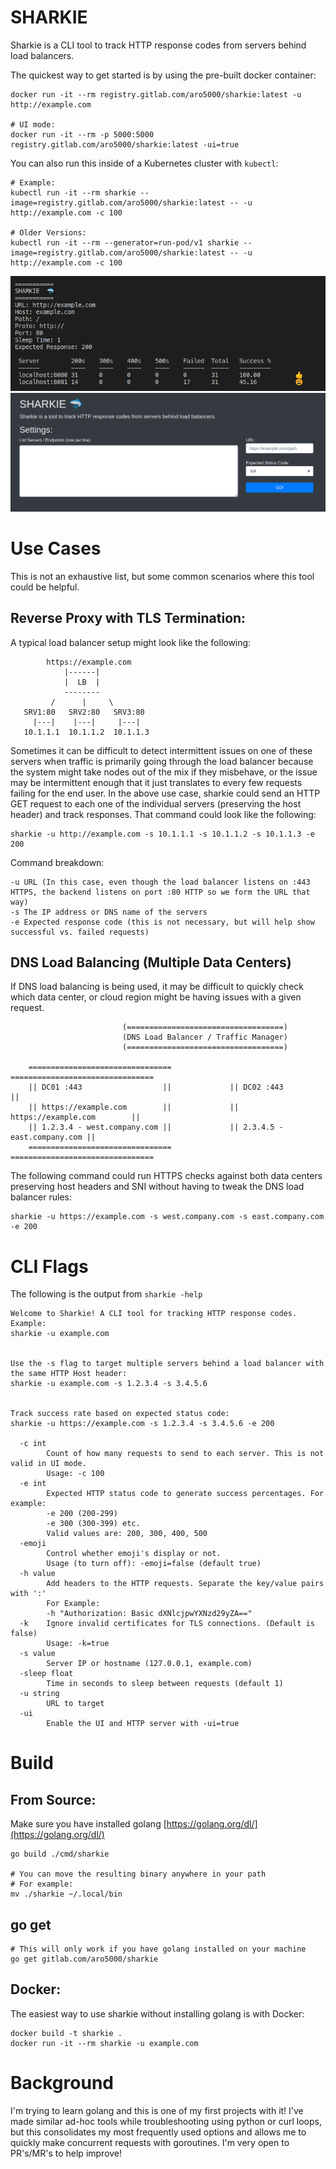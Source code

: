 # SHARKIE
Sharkie is a CLI tool to track HTTP response codes from servers behind load balancers.

The quickest way to get started is by using the pre-built docker container:
```
docker run -it --rm registry.gitlab.com/aro5000/sharkie:latest -u http://example.com

# UI mode:
docker run -it --rm -p 5000:5000 registry.gitlab.com/aro5000/sharkie:latest -ui=true
```

You can also run this inside of a Kubernetes cluster with `kubectl`:
```
# Example:
kubectl run -it --rm sharkie --image=registry.gitlab.com/aro5000/sharkie:latest -- -u http://example.com -c 100

# Older Versions:
kubectl run -it --rm --generator=run-pod/v1 sharkie --image=registry.gitlab.com/aro5000/sharkie:latest -- -u http://example.com -c 100
```

![Example image](./docs/EXAMPLE.png)
![Example UI](./docs/UI.png)

# Use Cases
This is not an exhaustive list, but some common scenarios where this tool could be helpful.
## Reverse Proxy with TLS Termination:
A typical load balancer setup might look like the following:
```
        https://example.com
            |------|
            |  LB  |
            --------
         /      |     \
   SRV1:80   SRV2:80   SRV3:80
     |---|    |---|     |---|
   10.1.1.1  10.1.1.2  10.1.1.3
```

Sometimes it can be difficult to detect intermittent issues on one of these servers when traffic is primarily going through the load balancer because the system might take nodes out of the mix if they misbehave, or the issue may be intermittent enough that it just translates to every few requests failing for the end user. In the above use case, sharkie could send an HTTP GET request to each one of the individual servers (preserving the host header) and track responses. That command could look like the following:
```
sharkie -u http://example.com -s 10.1.1.1 -s 10.1.1.2 -s 10.1.1.3 -e 200
```
Command breakdown:
```
-u URL (In this case, even though the load balancer listens on :443 HTTPS, the backend listens on port :80 HTTP so we form the URL that way)
-s The IP address or DNS name of the servers
-e Expected response code (this is not necessary, but will help show successful vs. failed requests)
```

## DNS Load Balancing (Multiple Data Centers)
If DNS load balancing is being used, it may be difficult to quickly check which data center, or cloud region might be having issues with a given request.
```
                         (===================================)
                         (DNS Load Balancer / Traffic Manager)
                         (===================================)

    ================================             ================================
    || DC01 :443                  ||             || DC02 :443                  ||
    || https://example.com        ||             || https://example.com        ||
    || 1.2.3.4 - west.company.com ||             || 2.3.4.5 - east.company.com ||
    ================================             ================================
```
The following command could run HTTPS checks against both data centers preserving host headers and SNI without having to tweak the DNS load balancer rules:
```
sharkie -u https://example.com -s west.company.com -s east.company.com -e 200
```

# CLI Flags
The following is the output from ```sharkie -help```
```
Welcome to Sharkie! A CLI tool for tracking HTTP response codes.
Example:
sharkie -u example.com


Use the -s flag to target multiple servers behind a load balancer with the same HTTP Host header:
sharkie -u example.com -s 1.2.3.4 -s 3.4.5.6


Track success rate based on expected status code:
sharkie -u https://example.com -s 1.2.3.4 -s 3.4.5.6 -e 200

  -c int
        Count of how many requests to send to each server. This is not valid in UI mode.
        Usage: -c 100
  -e int
        Expected HTTP status code to generate success percentages. For example:
        -e 200 (200-299)
        -e 300 (300-399) etc.
        Valid values are: 200, 300, 400, 500
  -emoji
        Control whether emoji's display or not.
        Usage (to turn off): -emoji=false (default true)
  -h value
        Add headers to the HTTP requests. Separate the key/value pairs with ':'
        For Example:
        -h "Authorization: Basic dXNlcjpwYXNzd29yZA=="
  -k    Ignore invalid certificates for TLS connections. (Default is false)
        Usage: -k=true
  -s value
        Server IP or hostname (127.0.0.1, example.com)
  -sleep float
        Time in seconds to sleep between requests (default 1)
  -u string
        URL to target
  -ui
        Enable the UI and HTTP server with -ui=true
```

# Build
## From Source:
Make sure you have installed golang [https://golang.org/dl/](https://golang.org/dl/)
```
go build ./cmd/sharkie

# You can move the resulting binary anywhere in your path
# For example:
mv ./sharkie ~/.local/bin
```

## go get
```
# This will only work if you have golang installed on your machine
go get gitlab.com/aro5000/sharkie
```

## Docker:
The easiest way to use sharkie without installing golang is with Docker:
```
docker build -t sharkie .
docker run -it --rm sharkie -u example.com
```

# Background
I'm trying to learn golang and this is one of my first projects with it! I've made similar ad-hoc tools while troubleshooting using python or curl loops, but this consolidates my most frequently used options and allows me to quickly make concurrent requests with goroutines. I'm very open to PR's/MR's to help improve!